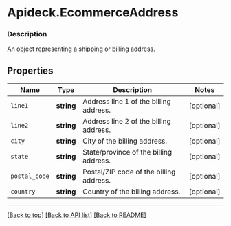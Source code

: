 # Apideck.EcommerceAddress

### Description

An object representing a shipping or billing address.

## Properties
Name | Type | Description | Notes
------------ | ------------- | ------------- | -------------
`line1` | **string** | Address line 1 of the billing address. | [optional] 
`line2` | **string** | Address line 2 of the billing address. | [optional] 
`city` | **string** | City of the billing address. | [optional] 
`state` | **string** | State/province of the billing address. | [optional] 
`postal_code` | **string** | Postal/ZIP code of the billing address. | [optional] 
`country` | **string** | Country of the billing address. | [optional] 





---

[[Back to top]](#) [[Back to API list]](../../../../README.md#documentation-for-api-endpoints) [[Back to README]](../../../../README.md)


